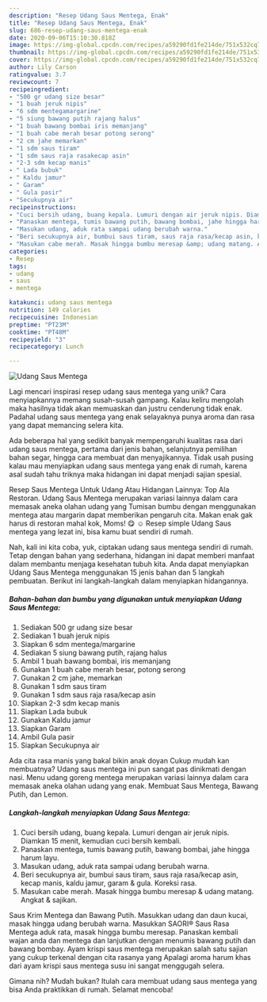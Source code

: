 ```yaml
---
description: "Resep Udang Saus Mentega, Enak"
title: "Resep Udang Saus Mentega, Enak"
slug: 686-resep-udang-saus-mentega-enak
date: 2020-09-06T15:10:30.818Z
image: https://img-global.cpcdn.com/recipes/a59290fd1fe214de/751x532cq70/udang-saus-mentega-foto-resep-utama.jpg
thumbnail: https://img-global.cpcdn.com/recipes/a59290fd1fe214de/751x532cq70/udang-saus-mentega-foto-resep-utama.jpg
cover: https://img-global.cpcdn.com/recipes/a59290fd1fe214de/751x532cq70/udang-saus-mentega-foto-resep-utama.jpg
author: Lily Carson
ratingvalue: 3.7
reviewcount: 7
recipeingredient:
- "500 gr udang size besar"
- "1 buah jeruk nipis"
- "6 sdm mentegamargarine"
- "5 siung bawang putih rajang halus"
- "1 buah bawang bombai iris memanjang"
- "1 buah cabe merah besar potong serong"
- "2 cm jahe memarkan"
- "1 sdm saus tiram"
- "1 sdm saus raja rasakecap asin"
- "2-3 sdm kecap manis"
- " Lada bubuk"
- " Kaldu jamur"
- " Garam"
- " Gula pasir"
- "Secukupnya air"
recipeinstructions:
- "Cuci bersih udang, buang kepala. Lumuri dengan air jeruk nipis. Diamkan 15 menit, kemudian cuci bersih kembali."
- "Panaskan mentega, tumis bawang putih, bawang bombai, jahe hingga harum layu."
- "Masukan udang, aduk rata sampai udang berubah warna."
- "Beri secukupnya air, bumbui saus tiram, saus raja rasa/kecap asin, kecap manis, kaldu jamur, garam &amp; gula. Koreksi rasa."
- "Masukan cabe merah. Masak hingga bumbu meresap &amp; udang matang. Angkat &amp; sajikan."
categories:
- Resep
tags:
- udang
- saus
- mentega

katakunci: udang saus mentega 
nutrition: 149 calories
recipecuisine: Indonesian
preptime: "PT23M"
cooktime: "PT48M"
recipeyield: "3"
recipecategory: Lunch

---
```



![Udang Saus Mentega](https://img-global.cpcdn.com/recipes/a59290fd1fe214de/751x532cq70/udang-saus-mentega-foto-resep-utama.jpg)

Lagi mencari inspirasi resep udang saus mentega yang unik? Cara menyiapkannya memang susah-susah gampang. Kalau keliru mengolah maka hasilnya tidak akan memuaskan dan justru cenderung tidak enak. Padahal udang saus mentega yang enak selayaknya punya aroma dan rasa yang dapat memancing selera kita.

Ada beberapa hal yang sedikit banyak mempengaruhi kualitas rasa dari udang saus mentega, pertama dari jenis bahan, selanjutnya pemilihan bahan segar, hingga cara membuat dan menyajikannya. Tidak usah pusing kalau mau menyiapkan udang saus mentega yang enak di rumah, karena asal sudah tahu triknya maka hidangan ini dapat menjadi sajian spesial.

Resep Saus Mentega Untuk Udang Atau Hidangan Lainnya: Top Ala Restoran. Udang Saus Mentega merupakan variasi lainnya dalam cara memasak aneka olahan udang yang Tumisan bumbu dengan menggunakan mentega atau margarin dapat memberikan pengaruh cita. Makan enak gak harus di restoran mahal kok, Moms! 😋 ☺ Resep simple Udang Saus mentega yang lezat ini, bisa kamu buat sendiri di rumah.


Nah, kali ini kita coba, yuk, ciptakan udang saus mentega sendiri di rumah. Tetap dengan bahan yang sederhana, hidangan ini dapat memberi manfaat dalam membantu menjaga kesehatan tubuh kita. Anda dapat menyiapkan Udang Saus Mentega menggunakan 15 jenis bahan dan 5 langkah pembuatan. Berikut ini langkah-langkah dalam menyiapkan hidangannya.

<!--inarticleads1-->

##### Bahan-bahan dan bumbu yang digunakan untuk menyiapkan Udang Saus Mentega:

1. Sediakan 500 gr udang size besar
1. Sediakan 1 buah jeruk nipis
1. Siapkan 6 sdm mentega/margarine
1. Sediakan 5 siung bawang putih, rajang halus
1. Ambil 1 buah bawang bombai, iris memanjang
1. Gunakan 1 buah cabe merah besar, potong serong
1. Gunakan 2 cm jahe, memarkan
1. Gunakan 1 sdm saus tiram
1. Gunakan 1 sdm saus raja rasa/kecap asin
1. Siapkan 2-3 sdm kecap manis
1. Siapkan  Lada bubuk
1. Gunakan  Kaldu jamur
1. Siapkan  Garam
1. Ambil  Gula pasir
1. Siapkan Secukupnya air


Ada cita rasa manis yang bakal bikin anak doyan Cukup mudah kan membuatnya? Udang saus mentega ini pun sangat pas dinikmati dengan nasi. Menu udang goreng mentega merupakan variasi lainnya dalam cara memasak aneka olahan udang yang enak. Membuat Saus Mentega, Bawang Putih, dan Lemon. 

<!--inarticleads2-->

##### Langkah-langkah menyiapkan Udang Saus Mentega:

1. Cuci bersih udang, buang kepala. Lumuri dengan air jeruk nipis. Diamkan 15 menit, kemudian cuci bersih kembali.
1. Panaskan mentega, tumis bawang putih, bawang bombai, jahe hingga harum layu.
1. Masukan udang, aduk rata sampai udang berubah warna.
1. Beri secukupnya air, bumbui saus tiram, saus raja rasa/kecap asin, kecap manis, kaldu jamur, garam &amp; gula. Koreksi rasa.
1. Masukan cabe merah. Masak hingga bumbu meresap &amp; udang matang. Angkat &amp; sajikan.


Saus Krim Mentega dan Bawang Putih. Masukkan udang dan daun kucai, masak hingga udang berubah warna. Masukkan SAORI® Saus Rasa Mentega aduk rata, masak hingga bumbu meresap. Panaskan kembali wajan anda dan mentega dan lanjutkan dengan menumis bawang putih dan bawang bombay. Ayam krispi saus mentega merupakan salah satu sajian yang cukup terkenal dengan cita rasanya yang Apalagi aroma harum khas dari ayam krispi saus mentega susu ini sangat menggugah selera. 

Gimana nih? Mudah bukan? Itulah cara membuat udang saus mentega yang bisa Anda praktikkan di rumah. Selamat mencoba!
